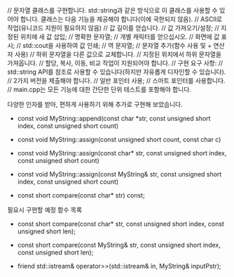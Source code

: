 // 문자열 클래스를 구현합니다. std::string과 같은 방식으로 이 클래스를 사용할 수 있어야 합니다. 클래스는 다음 기능을 제공해야 합니다(이에 국한되지 않음).
// ASCII로 작업(유니코드 지원이 필요하지 않음)
// 값 길이를 얻습니다.
// 값 가져오기/설정;
// 지정된 위치에 새 값 삽입;
// 명확한 문자열;
// 개별 캐릭터를 얻으십시오.
// 화면에 값 표시;
// std::cout을 사용하여 값 인쇄;
// 역 문자열;
// 문자열 추가(함수 사용 및 + 연산자 사용)
// 하위 문자열을 다른 값으로 교체합니다.
// 지정된 위치에서 하위 문자열을 가져옵니다.
// 할당, 복사, 이동, 비교 작업이 지원되어야 합니다.
// 구현 요구 사항:
// std::string API를 참조로 사용할 수 있습니다(하지만 자유롭게 디자인할 수 있습니다).
// 2가지 버전을 제출해야 합니다.
// 일반 포인터 사용;
// 스마트 포인터를 사용합니다.
// main.cpp는 모든 기능에 대한 간단한 단위 테스트를 포함해야 합니다.




다양한 인자를 받아, 편하게 사용하기 위해 추가로 구현해 보았습니다.
- const void MyString::append(const char *str, const unsigned short index, const unsigned short count)

- const void MyString::assign(const unsigned short count, const char c)

- const void MyString::assign(const char* str, const unsigned short index, const unsigned short count)

- const void MyString::assign(const MyString& str, const unsigned short index, const unsigned short count)

- const short compare(const char* str) const;




필요시 구현할 예정 함수 목록
- const short compare(const char* str, const unsigned short index, const unsigned short len);

- const short compare(const MyString& str, const unsigned short index, const unsigned short len);

- friend std::istream& operator>>(std::istream& in, MyString& inputPstr);
